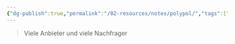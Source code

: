 ```yaml
---
{"dg-publish":true,"permalink":"/02-resources/notes/polypol/","tags":["BWL"],"noteIcon":"","updated":"2025-03-17T11:02:06.525+01:00"}
---
```


>Viele Anbieter und viele Nachfrager
